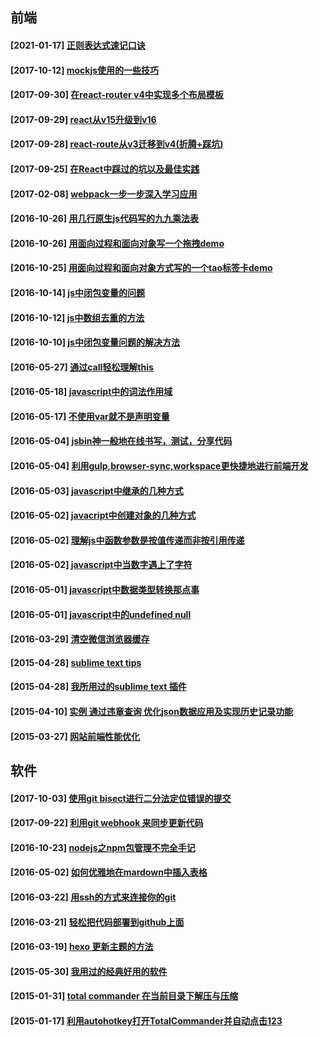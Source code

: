 
## 前端
#### [2021-01-17] [正则表达式速记口诀](https://github.com/buxuku/buxuku.github.io/tree/master/source/_posts/regexp-memonic.md)
#### [2017-10-12] [mockjs使用的一些技巧](https://github.com/buxuku/buxuku.github.io/tree/master/source/_posts/mockjs-skills.md)
#### [2017-09-30] [在react-router v4中实现多个布局模板](https://github.com/buxuku/buxuku.github.io/tree/master/source/_posts/multiple-layouts-with-react-router-v4.md)
#### [2017-09-29] [react从v15升级到v16](https://github.com/buxuku/buxuku.github.io/tree/master/source/_posts/update-react-from-v15-to-v16.md)
#### [2017-09-28] [react-route从v3迁移到v4(折腾+踩坑)](https://github.com/buxuku/buxuku.github.io/tree/master/source/_posts/Migrating-react-route-v3-to-v4.md)
#### [2017-09-25] [在React中踩过的坑以及最佳实践](https://github.com/buxuku/buxuku.github.io/tree/master/source/_posts/React-pits-and-best-practices.md)
#### [2017-02-08] [webpack一步一步深入学习应用](https://github.com/buxuku/buxuku.github.io/tree/master/source/_posts/webpack-step-by-step.md)
#### [2016-10-26] [用几行原生js代码写的九九乘法表](https://github.com/buxuku/buxuku.github.io/tree/master/source/_posts/a-Multiplication-Table-demo.md)
#### [2016-10-26] [用面向过程和面向对象写一个拖拽demo](https://github.com/buxuku/buxuku.github.io/tree/master/source/_posts/a-drap-demo.md)
#### [2016-10-25] [用面向过程和面向对象方式写的一个tao标签卡demo](https://github.com/buxuku/buxuku.github.io/tree/master/source/_posts/a-tab-demo.md)
#### [2016-10-14] [js中闭包变量的问题](https://github.com/buxuku/buxuku.github.io/tree/master/source/_posts/closure-bind-vars.md)
#### [2016-10-12] [js中数组去重的方法](https://github.com/buxuku/buxuku.github.io/tree/master/source/_posts/array-unique.md)
#### [2016-10-10] [js中闭包变量问题的解决方法](https://github.com/buxuku/buxuku.github.io/tree/master/source/_posts/closure-vars.md)
#### [2016-05-27] [通过call轻松理解this](https://github.com/buxuku/buxuku.github.io/tree/master/source/_posts/this.md)
#### [2016-05-18] [javascript中的词法作用域](https://github.com/buxuku/buxuku.github.io/tree/master/source/_posts/scop.md)
#### [2016-05-17] [不使用var就不是声明变量](https://github.com/buxuku/buxuku.github.io/tree/master/source/_posts/js-out-of-use-var.md)
#### [2016-05-04] [jsbin神一般地在线书写，测试，分享代码](https://github.com/buxuku/buxuku.github.io/tree/master/source/_posts/jsbin.md)
#### [2016-05-04] [利用gulp,browser-sync,workspace更快捷地进行前端开发](https://github.com/buxuku/buxuku.github.io/tree/master/source/_posts/gulp-browser-sync-workspace.md)
#### [2016-05-03] [javascript中继承的几种方式](https://github.com/buxuku/buxuku.github.io/tree/master/source/_posts/js-extend-method.md)
#### [2016-05-02] [javacript中创建对象的几种方式](https://github.com/buxuku/buxuku.github.io/tree/master/source/_posts/js-creat-object-method.md)
#### [2016-05-02] [理解js中函数参数是按值传递而非按引用传递](https://github.com/buxuku/buxuku.github.io/tree/master/source/_posts/js-function-arguments.md)
#### [2016-05-02] [javascript中当数字遇上了字符](https://github.com/buxuku/buxuku.github.io/tree/master/source/_posts/js-number-string.md)
#### [2016-05-01] [javascript中数据类型转换那点事](https://github.com/buxuku/buxuku.github.io/tree/master/source/_posts/js-type-conversion.md)
#### [2016-05-01] [javascript中的undefined null](https://github.com/buxuku/buxuku.github.io/tree/master/source/_posts/js-undefined-null.md)
#### [2016-03-29] [清空微信浏览器缓存](https://github.com/buxuku/buxuku.github.io/tree/master/source/_posts/clean-weixin-webview-local-storage.md)
#### [2015-04-28] [sublime text tips](https://github.com/buxuku/buxuku.github.io/tree/master/source/_posts/20150428-sublime-text-tips.md)
#### [2015-04-28] [我所用过的sublime text 插件](https://github.com/buxuku/buxuku.github.io/tree/master/source/_posts/20150428-sublime-text-plug.md)
#### [2015-04-10] [实例 通过违章查询 优化json数据应用及实现历史记录功能](https://github.com/buxuku/buxuku.github.io/tree/master/source/_posts/20150410-illegal-json-history.md)
#### [2015-03-27] [网站前端性能优化](https://github.com/buxuku/buxuku.github.io/tree/master/source/_posts/20150327-web-optimization.md)
## 软件
#### [2017-10-03] [使用git bisect进行二分法定位错误的提交](https://github.com/buxuku/buxuku.github.io/tree/master/source/_posts/git-bisect.md)
#### [2017-09-22] [利用git webhook 来同步更新代码](https://github.com/buxuku/buxuku.github.io/tree/master/source/_posts/use-git-webhook-to-update-website.md)
#### [2016-10-23] [nodejs之npm包管理不完全手记](https://github.com/buxuku/buxuku.github.io/tree/master/source/_posts/nodejs-npm.md)
#### [2016-05-02] [如何优雅地在mardown中插入表格](https://github.com/buxuku/buxuku.github.io/tree/master/source/_posts/how-creat-tables-into-your-markdown-file.md)
#### [2016-03-22] [用ssh的方式来连接你的git](https://github.com/buxuku/buxuku.github.io/tree/master/source/_posts/20160322-git-with-ssh.md)
#### [2016-03-21] [轻松把代码部署到github上面](https://github.com/buxuku/buxuku.github.io/tree/master/source/_posts/20160321-push-my-code-on-github.md)
#### [2016-03-19] [hexo 更新主题的方法](https://github.com/buxuku/buxuku.github.io/tree/master/source/_posts/20160319-hexo-update-theme.md)
#### [2015-05-30] [我用过的经典好用的软件](https://github.com/buxuku/buxuku.github.io/tree/master/source/_posts/20150530-good-soft.md)
#### [2015-01-31] [total commander 在当前目录下解压与压缩](https://github.com/buxuku/buxuku.github.io/tree/master/source/_posts/20150131-total-commander-extract-and-compress.md)
#### [2015-01-17] [利用autohotkey打开TotalCommander并自动点击123](https://github.com/buxuku/buxuku.github.io/tree/master/source/_posts/tc-ahk.md)
